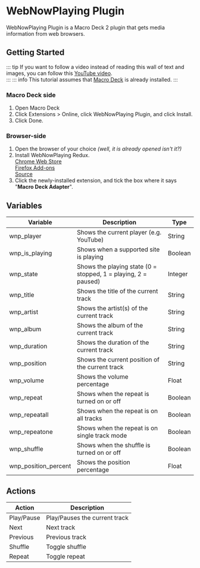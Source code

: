 # WebNowPlaying Plugin

WebNowPlaying Plugin is a Macro Deck 2 plugin that gets media information from web browsers.  

## Getting Started
::: tip
If you want to follow a video instead of reading this wall of text and images, you can follow this [YouTube video](https://www.youtube.com/watch?v=N9FIjn-z-W0).  
:::
::: info
This tutorial assumes that [Macro Deck](https://macro-deck.app) is already installed.
:::

### Macro Deck side
1. Open Macro Deck
2. Click Extensions > Online, click WebNowPlaying Plugin, and click Install.
3. Click Done.

### Browser-side
1. Open the browser of your choice *(well, it is already opened isn't it?)*
2. Install WebNowPlaying Redux.  
   [Chrome Web Store](https://chrome.google.com/webstore/detail/webnowplaying-redux/jfakgfcdgpghbbefmdfjkbdlibjgnbli)  
   [Firefox Add-ons](https://addons.mozilla.org/en-US/firefox/addon/webnowplaying-redux/)  
   [Source](https://github.com/keifufu/WebNowPlaying-Redux)
3. Click the newly-installed extension, and tick the box where it says "**Macro Deck Adapter**".

## Variables
| Variable | Description | Type |
| --- | --- | --- |
| wnp_player | Shows the current player (e.g. YouTube) | String |
| wnp_is_playing | Shows when a supported site is playing | Boolean |
| wnp_state | Shows the playing state (0 = stopped, 1 = playing, 2 = paused) | Integer |
| wnp_title | Shows the title of the current track | String |
| wnp_artist | Shows the artist(s) of the current track | String |
| wnp_album | Shows the album of the current track | String |
| wnp_duration | Shows the duration of the current track | String |
| wnp_position | Shows the current position of the current track | String |
| wnp_volume | Shows the volume percentage | Float |
| wnp_repeat | Shows when the repeat is turned on or off | Boolean |
| wnp_repeatall | Shows when the repeat is on all tracks | Boolean |
| wnp_repeatone | Shows when the repeat is on single track mode | Boolean |
| wnp_shuffle | Shows when the shuffle is turned on or off | Boolean |
| wnp_position_percent | Shows the position percentage | Float |

## Actions
| Action | Description |
| --- | --- |
| Play/Pause | Play/Pauses the current track |
| Next | Next track |
| Previous | Previous track |
| Shuffle | Toggle shuffle |
| Repeat | Toggle repeat |